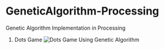 # GeneticAlgorithm-Processing
Genetic Algorithm Implementation in Processing

1. Dots Game
![Dots Game Using Genetic Algorithm](https://i.imgur.com/PoB2vof.png)
